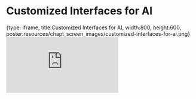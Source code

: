 # Customized Interfaces for AI
 
{type: iframe, title:Customized Interfaces for AI, width:800, height:600, poster:resources/chapt_screen_images/customized-interfaces-for-ai.png}
![](https://hutchdatascience.org/AI_for_Decision_Makers/no_toc/customized-interfaces-for-ai.html)
 

 
